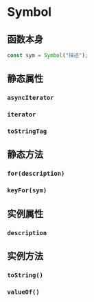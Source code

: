 # Symbol

## 函数本身

```js
const sym = Symbol("描述");
```

## 静态属性

### `asyncIterator`

### `iterator`

### `toStringTag`

## 静态方法

### `for(description)`

### `keyFor(sym)`

## 实例属性

### `description`

## 实例方法

### `toString()`

### `valueOf()`
